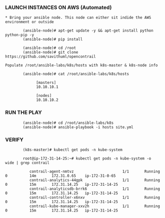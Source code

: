 ### LAUNCH INSTANCES ON AWS (Automated)

    * Bring your ansible node. This node can either sit indide the AWS environment or outside
    
            (ansible-node)# apt-get update -y && apt-get install python python-pip -y
            (ansible-node)# pip install 
      
            (ansible-node)# cd /root
            (ansible-node)# git clone https://github.com/savithuml/opencontrail
      
    Populate /root/ansible-labs/k8s/hosts with k8s-master & k8s-node info
    
            (ansible-node)# cat /root/ansible-labs/k8s/hosts
       
                  [masters]
                  10.10.10.1

                  [nodes]
                  10.10.10.2
        
 ### RUN THE PLAY
 
            (ansible-node)# cd /root/ansible-labs/k8s
            (ansible-node)# ansible-playbook -i hosts site.yml
            
            
 ### VERIFY
 
            (k8s-master)# kubectl get pods -n kube-system
            
            root@ip-172-31-14-25:~# kubectl get pods -n kube-system -o wide | grep contrail
               
               contrail-agent-nmtvz                      1/1       Running             0          14m       172.31.0.65    ip-172-31-0-65
               contrail-analytics-44gpk                  1/1       Running             0          15m       172.31.14.25   ip-172-31-14-25
               contrail-analyticsdb-brrk6                1/1       Running             0          15m       172.31.14.25   ip-172-31-14-25
               contrail-controller-x6nxv                 1/1       Running             0          15m       172.31.14.25   ip-172-31-14-25
               contrail-kube-manager-xxv2h               1/1       Running             0          15m       172.31.14.25   ip-172-31-14-25
